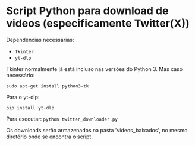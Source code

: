 # Script Python para download de videos (especificamente Twitter(X))

Dependências necessárias:
- ```Tkinter```
- ```yt-dlp```

Tkinter normalmente já está incluso nas versões do Python 3.
Mas caso necessário:

```sudo apt-get install python3-tk```

Para o yt-dlp:

```pip install yt-dlp```

Para executar:
```python twitter_downloader.py```

Os downloads serão armazenados na pasta 'videos_baixados', no mesmo diretório onde se encontra o script.
